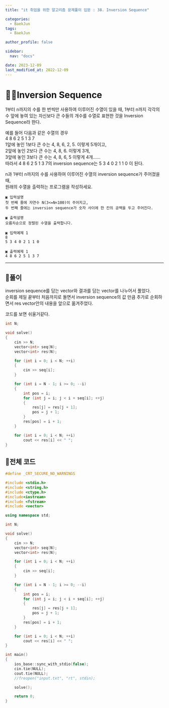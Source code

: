 ```yaml
---
title: "it 취업을 위한 알고리즘 문제풀이 입문 : 38. Inversion Sequence"

categories:
  - BaekJun
tags:
  - BaekJun

author_profile: false

sidebar:
  nav: "docs"

date: 2023-12-09
last_modified_at: 2022-12-09
---
```


# 🙇‍♀️Inversion Sequence

1부터 n까지의 수를 한 번씩만 사용하여 이루어진 수열이 있을 때, 1부터 n까지 각각의 수 앞에 놓여 있는 자신보다 큰 수들의 개수를 수열로 표현한 것을 Inversion Sequence라 한다.  

예를 들어 다음과 같은 수열의 경우  
 4 8 6 2 5 1 3 7  
1앞에 놓인 1보다 큰 수는 4, 8, 6, 2, 5. 이렇게 5개이고,  
2앞에 놓인 2보다 큰 수는 4, 8, 6. 이렇게 3개,  
3앞에 놓인 3보다 큰 수는 4, 8, 6, 5 이렇게 4개......  
따라서 4 8 6 2 5 1 3 7의 inversion sequence는 5 3 4 0 2 1 1 0 이 된다.  

n과 1부터 n까지의 수를 사용하여 이루어진 수열의 inversion sequence가 주어졌을 때,  
원래의 수열을 출력하는 프로그램을 작성하세요.  

```
▣ 입력설명
첫 번째 줄에 자연수 N(3<=N<100)이 주어지고, 
두 번째 줄에는 inversion sequence가 숫자 사이에 한 칸의 공백을 두고 주어진다.

▣ 출력설명
오름차순으로 정렬된 수열을 출력합니다.

▣ 입력예제 1 
8
5 3 4 0 2 1 1 0

▣ 출력예제 1
4 8 6 2 5 1 3 7
```

---

## 🚀풀이

inversion sequence를 담는 vector와 결과를 담는 vector를 나누어서 풀었다.  
순회를 제일 끝부터 처음까지로 돌면서 inversion sequence의 값 만큼 추가로 순회하면서 res vector안의 내용을 앞으로 옮겨주었다.  

코드를 보면 쉬울거같다.  

```cpp
int N;

void solve()
{
	cin >> N;
	vector<int> seq(N);
	vector<int> res(N);

	for (int i = 0; i < N; ++i)
	{
		cin >> seq[i];
	}

	for (int i = N - 1; i >= 0; --i)
	{
		int pos = i;
		for (int j = i; j < i + seq[i]; ++j)
		{
			res[j] = res[j + 1];
			pos = j + 1;
		}
		res[pos] = i + 1;
	}

	for (int i = 0; i < N; ++i)
		cout << res[i] << " ";
}
```

## 🚀전체 코드

```cpp
#define _CRT_SECURE_NO_WARNINGS

#include <stdio.h>
#include <string.h>
#include <ctype.h>
#include<iostream>
#include <fstream>
#include <vector>

using namespace std;

int N;

void solve()
{
	cin >> N;
	vector<int> seq(N);
	vector<int> res(N);

	for (int i = 0; i < N; ++i)
	{
		cin >> seq[i];
	}

	for (int i = N - 1; i >= 0; --i)
	{
		int pos = i;
		for (int j = i; j < i + seq[i]; ++j)
		{
			res[j] = res[j + 1];
			pos = j + 1;
		}
		res[pos] = i + 1;
	}

	for (int i = 0; i < N; ++i)
		cout << res[i] << " ";
}

int main() 
{
	ios_base::sync_with_stdio(false);
	cin.tie(NULL);
	cout.tie(NULL);
	//freopen("input.txt", "rt", stdin);

	solve();

	return 0;
}
```